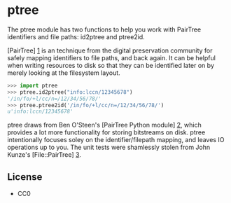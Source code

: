 ptree
=====

The ptree module has two functions to help you work with PairTree identifiers 
and file paths: id2ptree and ptree2id. 

[PairTree] [1] is an technique from the digital preservation community for 
safely mapping identifiers to file paths, and back again. It can be helpful 
when writing resources to disk so that they can be identified later on by 
merely looking at the filesystem layout.

```python
>>> import ptree
>>> ptree.id2ptree("info:lccn/12345678")
'/in/fo/+l/cc/n=/12/34/56/78/'
>>> ptree.ptree2id('/in/fo/+l/cc/n=/12/34/56/78/')
u'info:lccn/12345678'
```

ptree draws from Ben O'Steen's [PairTree Python module] [2], which provides a 
lot more functionality for storing bitstreams on disk. ptree intentionally
focuses soley on the identifier/filepath mapping, and leaves IO operations up 
to you. The unit tests were shamlessly stolen from John Kunze's 
[File::PairTree] [3]. 

License
-------

* CC0

[1]: https://confluence.ucop.edu/display/Curation/PairTree
[2]: http://pypi.python.org/pypi/Pairtree
[3]: http://search.cpan.org/dist/Pairtree/
